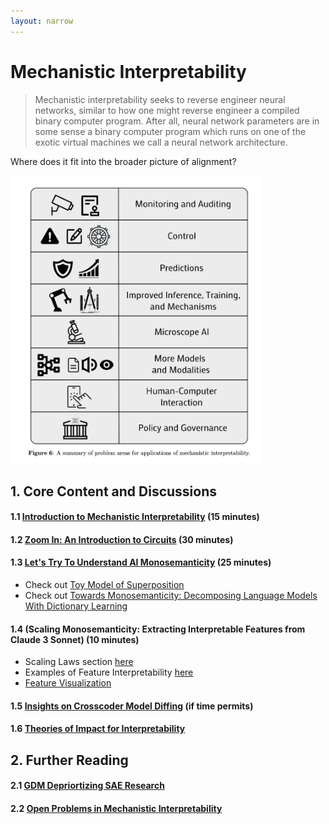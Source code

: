 ```yaml
---
layout: narrow
---
```

# Mechanistic Interpretability

> Mechanistic interpretability seeks to reverse engineer neural networks, similar to how one might reverse engineer a compiled binary computer program. After all, neural network parameters are in some sense a binary computer program which runs on one of the exotic virtual machines we call a neural network architecture.

Where does it fit into the broader picture of alignment?

<img src="/alignment/applications.png" alt="applications of mech interp" width="400" class="center"/>

## 1. Core Content and Discussions

#### 1.1 [Introduction to Mechanistic Interpretability](https://aisafetyfundamentals.com/blog/introduction-to-mechanistic-interpretability/) (15 minutes)

#### 1.2 [Zoom In: An Introduction to Circuits](https://distill.pub/2020/circuits/zoom-in/) (30 minutes)

#### 1.3 [Let's Try To Understand AI Monosemanticity](https://www.astralcodexten.com/p/god-help-us-lets-try-to-understand) (25 minutes)
* Check out [Toy Model of Superposition](https://transformer-circuits.pub/2022/toy_model/index.html)
* Check out [Towards Monosemanticity: Decomposing Language Models With Dictionary Learning](https://transformer-circuits.pub/2023/monosemantic-features/index.html) 

#### 1.4 (Scaling Monosemanticity: Extracting Interpretable Features from Claude 3 Sonnet) (10 minutes)
* Scaling Laws section [here](https://transformer-circuits.pub/2024/scaling-monosemanticity/index.html#scaling-scaling-laws)
* Examples of Feature Interpretability [here](https://transformer-circuits.pub/2024/scaling-monosemanticity/index.html#assessing-interp)
* [Feature Visualization](https://transformer-circuits.pub/2023/monosemantic-features/vis/a1.html#feature-442)

#### 1.5 [Insights on Crosscoder Model Diffing](https://transformer-circuits.pub/2025/crosscoder-diffing-update/index.html)  (if time permits)

#### 1.6 [Theories of Impact for Interpretability](https://www.alignmentforum.org/posts/uK6sQCNMw8WKzJeCQ/a-longlist-of-theories-of-impact-for-interpretability)

## 2. Further Reading

#### 2.1 [GDM Depriortizing SAE Research](https://www.lesswrong.com/posts/C5KAZQib3bzzpeyrg/full-post-progress-update-1-from-the-gdm-mech-interp-team)

#### 2.2 [Open Problems in Mechanistic Interpretability](https://arxiv.org/pdf/2501.16496)


